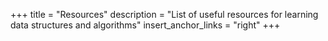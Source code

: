 +++
title = "Resources"
description = "List of useful resources for learning data structures and algorithms"
insert_anchor_links = "right"
+++

